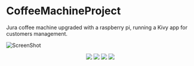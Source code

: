 # CoffeeMachineProject
Jura coffee machine upgraded with a raspberry pi, running a Kivy app for customers management.



![ScreenShot](https://raw.github.com/CoffeeMCorp/CoffeeMachineProject/tree/master/Data/ImgReadMe/IMG_1636.JPG?raw=true )


<p align="center">
	<img src="https://github.com/CoffeeMCorp/CoffeeMachineProject/tree/master/Data/ImgReadMe/IMG_1636.JPG"/>
	<img src="CoffeeMachineProject/Data/ImgReadMe/IMG_1637.JPG"/>
	<img src="CoffeeMachineProject/Data/ImgReadMe/IMG_1638.JPG"/>
	<img src="CoffeeMachineProject/Data/ImgReadMe/IMG_1639.JPG"/>
</p>
